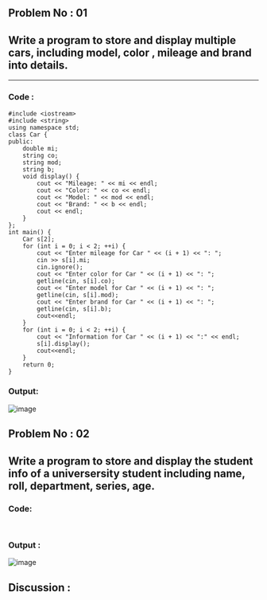 ## Problem No : 01
## Write a program to store and display multiple cars, including model, color , mileage and brand into details.

---

### Code :

```
#include <iostream>
#include <string>
using namespace std;
class Car {
public:
    double mi;
    string co;
    string mod;
    string b;
    void display() {
        cout << "Mileage: " << mi << endl;
        cout << "Color: " << co << endl;
        cout << "Model: " << mod << endl;
        cout << "Brand: " << b << endl;
        cout << endl;
    }
};
int main() {
    Car s[2];
    for (int i = 0; i < 2; ++i) {
        cout << "Enter mileage for Car " << (i + 1) << ": ";
        cin >> s[i].mi;
        cin.ignore();
        cout << "Enter color for Car " << (i + 1) << ": ";
        getline(cin, s[i].co);
        cout << "Enter model for Car " << (i + 1) << ": ";
        getline(cin, s[i].mod);
        cout << "Enter brand for Car " << (i + 1) << ": ";
        getline(cin, s[i].b);
        cout<<endl;
    }
    for (int i = 0; i < 2; ++i) {
        cout << "Information for Car " << (i + 1) << ":" << endl;
        s[i].display();
        cout<<endl;
    }
    return 0;
}

```

### Output:

![image](https://github.com/user-attachments/assets/bfc0bfaf-adcb-4a62-9e30-2342a2e4ef6c)


## Problem No : 02
## Write a program to store and display the student info of a universersity student including name, roll, department, series, age.

### Code:

```


```

### Output :

![image](https://github.com/user-attachments/assets/604b5eca-ab62-4df8-9fcf-94d01b07c2d2)



## Discussion :



